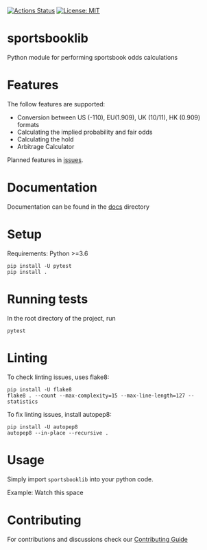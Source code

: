 [![Actions Status](https://github.com/carlzoo/sportsbooklib/workflows/build/badge.svg)](https://github.com/carlzoo/sportsbooklib/actions)
[![License: MIT](https://img.shields.io/badge/License-MIT-yellow.svg)](https://opensource.org/licenses/MIT)

# sportsbooklib
Python module for performing sportsbook odds calculations

# Features
The follow features are supported:
- Conversion between US (-110), EU(1.909), UK (10/11), HK (0.909) formats
- Calculating the implied probability and fair odds
- Calculating the hold
- Arbitrage Calculator

Planned features in [issues](https://github.com/carlzoo/sportsbooklib/labels/enhancement).

# Documentation
Documentation can be found in the [docs](https://github.com/carlzoo/sportsbooklib/tree/main/docs) directory

# Setup

Requirements: Python >=3.6

```
pip install -U pytest 
pip install .
```

# Running tests
In the root directory of the project, run
```
pytest
```

# Linting
To check linting issues, uses flake8:
```
pip install -U flake8
flake8 . --count --max-complexity=15 --max-line-length=127 --statistics
```

To fix linting issues, install autopep8:
```
pip install -U autopep8
autopep8 --in-place --recursive .
```

# Usage
Simply import ```sportsbooklib``` into your python code.

Example: Watch this space


# Contributing

For contributions and discussions check our [Contributing Guide](https://github.com/carlzoo/sportsbooklib/blob/main/CONTRIBUTING.md)
